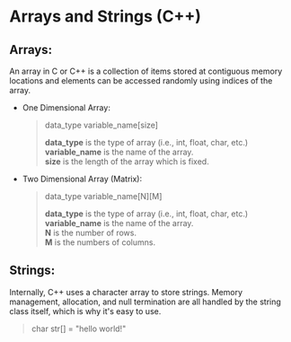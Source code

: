 # Arrays and Strings (C++)

## Arrays:
An array in C or C++ is a collection of items stored at contiguous memory locations and elements can be accessed randomly using indices of the array.

  - One Dimensional Array:

    > data_type variable_name[size]
    >  
    >  <b>data_type</b> is the type of array (i.e., int, float, char, etc.)<br/>
    >  <b>variable_name</b> is the name of the array.<br/>
    >  <b>size</b> is the length of the array which is fixed.

  - Two Dimensional Array (Matrix):
    
    > data_type variable_name[N][M]
    > 
    > <b>data_type</b> is the type of array (i.e., int, float, char, etc.)<br/>
    > <b>variable_name</b> is the name of the array.<br/>
    > <b>N</b> is the number of rows. <br/>
    > <b>M</b> is the numbers of columns.

## Strings:

Internally, C++ uses a character array to store strings. Memory management, allocation, and null termination are all handled by the string class itself, which is why it's easy to use. 

  > char str[] = "hello world!"

